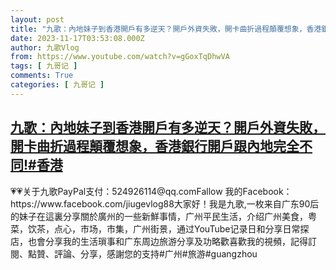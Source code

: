 ```yaml
---
layout: post
title: "九歌：內地妹子到香港開戶有多逆天？開戶外資失敗，開卡曲折過程顛覆想象，香港銀行開戶跟內地完全不同!#香港"
date: 2023-11-17T03:53:08.000Z
author: 九歌Vlog
from: https://www.youtube.com/watch?v=gGoxTqDhwVA
tags: [ 九哥记 ]
comments: True
categories: [ 九哥记 ]
---
```

<!--1700193188000-->
[九歌：內地妹子到香港開戶有多逆天？開戶外資失敗，開卡曲折過程顛覆想象，香港銀行開戶跟內地完全不同!#香港](https://www.youtube.com/watch?v=gGoxTqDhwVA)
------

<div>
💗💗关于九歌PayPal支付：524926114@qq.comFallow 我的Facebook：https://www.facebook.com/jiugevlog88大家好！我是九歌,一枚来自广东90后的妹子在這裏分享關於廣州的一些新鮮事情，广州平民生活，介绍广州美食，粤菜，饮茶，点心，市场，市集，广州街景，通过YouTube记录日和分享日常探店，也會分享我的生活瑣事和广东周边旅游分享及功略歡喜歡我的視頻，記得訂閱、點贊、評論、分享，感謝您的支持#广州#旅游#guangzhou
</div>
